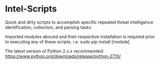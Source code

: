 # Intel-Scripts

Quick and dirty scripts to accomplish specific repeated threat intelligence identification, collection, and parsing tasks.

Imported modules abound and their respective installation is required prior to executing any of these scripts.
i.e. sudo pip install [module]

The latest version of Python 2.x.x recommended:
https://www.python.org/downloads/release/python-2710/
